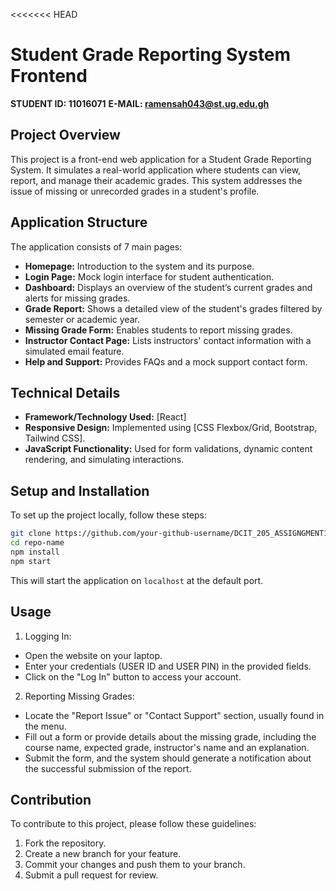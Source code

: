 <<<<<<< HEAD
# Student Grade Reporting System Frontend

**STUDENT ID: 11016071**
**E-MAIL: ramensah043@st.ug.edu.gh**


## Project Overview

This project is a front-end web application for a Student Grade Reporting System. It simulates a real-world application where students can view, report, and manage their academic grades. This system addresses the issue of missing or unrecorded grades in a student's profile.

## Application Structure

The application consists of 7 main pages:

- **Homepage:** Introduction to the system and its purpose.
- **Login Page:** Mock login interface for student authentication.
- **Dashboard:** Displays an overview of the student’s current grades and alerts for missing grades.
- **Grade Report:** Shows a detailed view of the student's grades filtered by semester or academic year.
- **Missing Grade Form:** Enables students to report missing grades.
- **Instructor Contact Page:** Lists instructors' contact information with a simulated email feature.
- **Help and Support:** Provides FAQs and a mock support contact form.

## Technical Details

- **Framework/Technology Used:** [React]
- **Responsive Design:** Implemented using [CSS Flexbox/Grid, Bootstrap, Tailwind CSS].
- **JavaScript Functionality:** Used for form validations, dynamic content rendering, and simulating interactions.

## Setup and Installation

To set up the project locally, follow these steps:

```bash
git clone https://github.com/your-github-username/DCIT_205_ASSIGNGMENT1.git
cd repo-name
npm install
npm start
```

This will start the application on `localhost` at the default port.

## Usage

1. Logging In:
- Open the website on your laptop.
- Enter your credentials (USER ID and USER PIN) in  the provided fields.
- Click on the "Log In" button to access your account.
2. Reporting Missing Grades:
- Locate the "Report Issue" or "Contact Support" section, usually found in the menu.
- Fill out a form or provide details about the missing grade, including the course name, expected grade, instructor's name and an explanation.
- Submit the form, and the system should generate a notification about the successful submission of the report.

## Contribution

To contribute to this project, please follow these guidelines:

1. Fork the repository.
2. Create a new branch for your feature.
3. Commit your changes and push them to your branch.
4. Submit a pull request for review.


